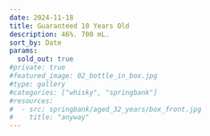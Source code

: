 ```yaml
---
date: 2024-11-18
title: Guaranteed 10 Years Old
description: 46%. 700 mL.
sort_by: Date
params:
  sold_out: true
#private: true
#featured_image: 02_bottle_in_box.jpg
#type: gallery
#categories: ["whisky", "springbank"]
#resources:
#  - src: springbank/aged_32_years/box_front.jpg
#    title: "anyway"
---
```

